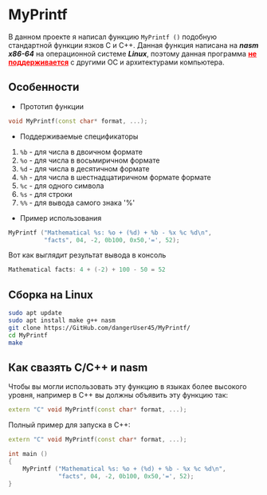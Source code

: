 # MyPrintf

В данном проекте я написал функцию ```MyPrintf ()``` подобную стандартной функции  язков C и C++.
Данная функция написана на ***nasm x86-64*** на операционной системе ***Linux***, поэтому данная программа <span style="color:red; font-weight:bold; text-decoration:underline">не поддерживается</span> с другими ОС и архитектурами компьютера.

## Особенности
* Прототип функции
```cpp
void MyPrintf(const char* format, ...);
```

* Поддерживаемые спецификаторы
1. ```%b``` - для числа в двоичном формате
2. ```%o``` - для числа в восьмиричном формате
3. ```%d``` - для числа в десятичном формате
4. ```%h``` - для числа в шестнадцатиричном формате формате
5. ```%c``` - для одного символа
6. ```%s``` - для строки
7. ```%%``` - для вывода самого знака '%'


* Пример использования
```cpp
MyPrintf ("Mathematical %s: %o + (%d) + %b - %x %c %d\n",
          "facts", 04, -2, 0b100, 0x50,'=', 52);
```

Вот как выглядит результат вывода в консоль

```cpp
Mathematical facts: 4 + (-2) + 100 - 50 = 52
```
## Сборка на Linux
```bash
sudo apt update
sudo apt install make g++ nasm
git clone https://GitHub.com/dangerUser45/MyPrintf/
cd MyPrintf
make
```

## Как свазять С/С++ и nasm
Чтобы вы могли использовать эту функцию в языках более высокого уровня, например в С++ вы должны объявить эту функцию так:
```cpp
extern "C" void MyPrintf(const char* format, ...);
```
Полный пример для запуска в C++:
```cpp
extern "C" void MyPrintf(const char* format, ...);

int main ()
{
    MyPrintf ("Mathematical %s: %o + (%d) + %b - %x %c %d\n",
              "facts", 04, -2, 0b100, 0x50,'=', 52);
}
```

